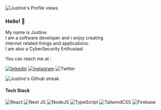 <!-- <a target="blank" href="https://profile-counter.glitch.me/JustineXp/count.svg"><img src="https://profile-counter.glitch.me/JustineXp/count.svg" /></a> -->
![Justine's Profile views](https://komarev.com/ghpvc/?username=JustineXp&color=lightgrey)

### Hello! 👋
My name is Justine.<br>
I am a software developer and i enjoy creating<br>internet related things and applications.<br>
I am also a CyberSecurity Enthusiast

You can reach me at :

[![linkedin](https://img.shields.io/badge/linkedin-%230077B5.svg?&style=for-the-badge&logo=linkedin&logoColor=white)](https://www.linkedin.com/in/sauromayaka) [![instagram](https://img.shields.io/badge/Instagram-E4405F?style=for-the-badge&logo=instagram&logoColor=white)](https://www.instagram.com/mj.sauro/) ![Twitter](https://img.shields.io/twitter/follow/Developersjoint?logo=twitter&style=for-the-badge)

<!-- [![Justine's GitHub stats](https://github-readme-stats.vercel.app/api?username=JustineXp)](https://github.com/JustineXp/github-readme-stats) -->

<!-- <a href="https://github.com/JustineXp">
  <img align="center" src="https://github-readme-stats.vercel.app/api?username=JustineXp&show_icons=true&line_height=27&count_private=true&title_color=ffffff&text_color=c9cacc&icon_color=2bbc8a&bg_color=1d1f21" alt="Justine's GitHub Stats" />
</a>
 -->

<!-- <a href="https://github.com/JustineXp">
  <img align="center" src="https://github-readme-stats.vercel.app/api/top-langs/?username=JustineXp&hide=java,html,tex&title_color=ffffff&text_color=c9cacc&icon_color=2bbc8a&bg_color=1d1f21&langs_count=3" />
</a> -->

![Justine's Github streak](https://github-readme-streak-stats.herokuapp.com/?user=JustineXp&stroke=ffffff&background=0E1217&ring=8B959E&fire=ffffff&currStreakNum=ffffff&currStreakLabel=fff&sideNums=ffffff&sideLabels=8B959E&dates=ffffff)


#### Tech Stack
<!-- <a target="blank" href="https://profile-counter.glitch.me/JustineXp/count.svg"><img src="https://profile-counter.glitch.me/JustineXp/count.svg" /></a> -->
![React](https://img.shields.io/badge/react-%2320232a.svg?style=for-the-badge&logo=react&logoColor=%2361DAFB)
![Next JS](https://img.shields.io/badge/Next-black?style=for-the-badge&logo=next.js&logoColor=white)
![NodeJS](https://img.shields.io/badge/node.js-6DA55F?style=for-the-badge&logo=node.js&logoColor=white)
![TypeScript](https://img.shields.io/badge/typescript-%23007ACC.svg?style=for-the-badge&logo=typescript&logoColor=white)
![TailwindCSS](https://img.shields.io/badge/tailwindcss-%2338B2AC.svg?style=for-the-badge&logo=tailwind-css&logoColor=white)
![Firebase](https://img.shields.io/badge/firebase-%23039BE5.svg?style=for-the-badge&logo=firebase)





[1]: https://twitter.com/Developersjoint
[2]: https://www.linkedin.com/in/sauro-mayaka-a56050180/

[1.1]: http://i.imgur.com/wWzX9uB.png (twitter icon without padding)
[2.1]: https://raw.githubusercontent.com/MartinHeinz/MartinHeinz/master/linkedin-3-16.png (LinkedIn icon without padding)


